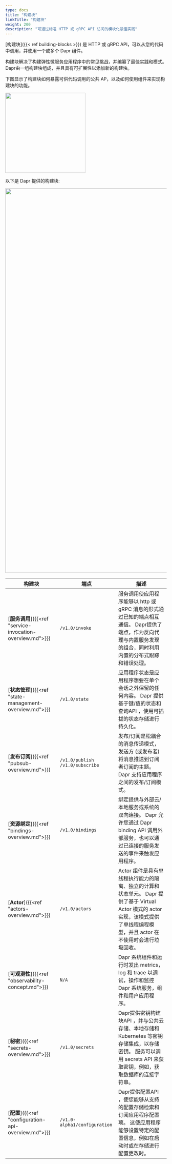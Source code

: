 ```yaml
---
type: docs
title: "构建块"
linkTitle: "构建块"
weight: 200
description: "可通过标准 HTTP 或 gRPC API 访问的模块化最佳实践"
---
```


[构建块]({{< ref building-blocks >}}) 是 HTTP 或 gRPC API，可以从您的代码中调用，并使用一个或多个 Dapr 组件。

构建块解决了构建弹性微服务应用程序中的常见挑战，并编纂了最佳实践和模式。 Dapr由一组构建块组成，并且具有可扩展性以添加新的构建块。

下图显示了构建块如何暴露可供代码调用的公共 AP，以及如何使用组件来实现构建块的功能。

<img src="/images/concepts-building-blocks.png" width=250>

以下是 Dapr 提供的构建块:

<img src="/images/building_blocks.png" width=1200>

| 构建块                                                    | 端点                                | 描述                                                                                                           |
| ------------------------------------------------------ | --------------------------------- | ------------------------------------------------------------------------------------------------------------ |
| [**服务调用**]({{<ref "service-invocation-overview.md">}}) | `/v1.0/invoke`                    | 服务调用使应用程序能够以 http 或 gRPC 消息的形式通过已知的端点相互通信。 Dapr提供了端点，作为反向代理与内置服务发现的组合，同时利用内置的分布式跟踪和错误处理。                     |
| [**状态管理**]({{<ref "state-management-overview.md">}})   | `/v1.0/state`                     | 应用程序状态是应用程序想要在单个会话之外保留的任何内容。 Dapr 提供基于键/值的状态和查询API ，使用可插拔的状态存储进行持久化。                                         |
| [**发布订阅**]({{<ref "pubsub-overview.md">}})             | `/v1.0/publish` `/v1.0/subscribe` | 发布/订阅是松耦合的消息传递模式，发送方 (或发布者) 将消息推送到订阅者订阅的主题。 Dapr 支持应用程序之间的发布/订阅模式。                                           |
| [**资源绑定**]({{<ref "bindings-overview.md">}})           | `/v1.0/bindings`                  | 绑定提供与外部云/本地服务或系统的双向连接。 Dapr 允许您通过 Dapr binding API 调用外部服务，也可以通过已连接的服务发送的事件来触发应用程序。                           |
| [**Actor**]({{<ref "actors-overview.md">}})            | `/v1.0/actors`                    | Actor 组件是具有单线程执行能力的隔离、独立的计算和状态单元。 Dapr 提供了基于 Virtual Actor 模式的 actor 实现，该模式提供了单线程编程模型，并且 actor 在不使用时会进行垃圾回收。 |
| [**可观测性**]({{<ref "observability-concept.md">}})       | `N/A`                             | Dapr 系统组件和运行时发出 metrics，log 和 trace 以调试，操作和监控 Dapr 系统服务，组件和用户应用程序。                                           |
| [**秘密**]({{<ref "secrets-overview.md">}})              | `/v1.0/secrets`                   | Dapr提供密钥构建块API ，并与公共云存储、本地存储和 Kubernetes 等密钥存储集成，以存储密钥。 服务可以调用 secrets API 来获取密钥，例如，获取数据库的连接字符串。             |
| [**配置**]({{<ref "configuration-api-overview.md">}})    | `/v1.0-alpha1/configuration`      | Dapr提供配置API ，使您能够从支持的配置存储检索和订阅应用程序配置项。 这使应用程序能够设置特定的配置信息，例如在启动时或在存储进行配置更改时。                                  | 
